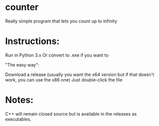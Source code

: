 # counter
Really simple program that lets you count up to infinity

# Instructions:

Run in Python 3.x
Or convert to .exe if you want to

"The easy way":

Download a release (usually you want the x64 version but if that doesn't work, you can use the x86 one)
Just double-click the file

# Notes:
C++ will remain closed source but is available in the releases as executables.
